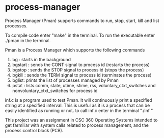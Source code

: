 # process-manager
Process Manager (Pman) supports commands to run, stop, start, kill and list processes.

To compile code enter "make" in the terminal.
To run the executable enter ./pman in the terminal.

Pman is a Process Manager which supports the following commands
1. bg <cmd>: starts <cmd> in the background
2. bgstart <pid>: sends the CONT signal to process id <pid> (restarts the process)
3. bgstop <pid>: sends the STOP signal to process id <pid> (stops the process)
4. bgkill <pid>: sends the TERM signal to process id <pid> (terminates the process)
5. bglist: prints the list of processes managed by Pman
6. pstat <pid>: lists comm, state, utime, stime, rss, voluntary_ctxt_switches and nonvoluntary_ctxt_switches for process id <pid>
  

  
  
inf.c is a program used to test Pman. It will continuously print a specified string at a specified interval. This is useful as it is a process that can be easily identified as running or not.
to call inf.c enter in the terminal "./inf <string-to-print> <interval>"

This project was an assignment in CSC 360 Operating Systems intended to get farmiliar with system calls related to process management, and the process control block (PCB).
